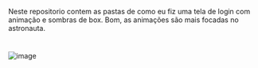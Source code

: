 Neste repositorio contem as pastas de como eu fiz uma tela de login com animação e sombras de box. Bom, as animações são mais focadas no astronauta.
#
![image](https://user-images.githubusercontent.com/117082302/208781219-b9a32b7e-9b12-44ee-a88c-f18206fec45c.png)
